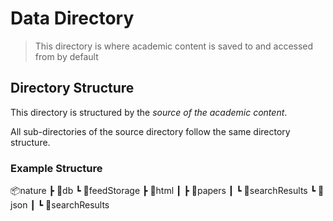 # Data Directory

> This directory is where academic content is saved to and accessed from by default

## Directory Structure

This directory is structured by the *source of the academic content*.

All sub-directories of the source directory follow the same directory structure.

### Example Structure

📦nature
 ┣ 📂db
   ┗ 📂feedStorage
 ┣ 📂html
 ┃ ┣ 📂papers
 ┃ ┗ 📂searchResults
 ┗ 📂json
 ┃ ┗ 📂searchResults
